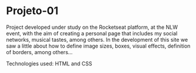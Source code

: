 # Projeto-01
Project developed under study on the Rocketseat platform, at the NLW event, with the aim of creating a personal page that includes my social networks, musical tastes, among others. In the development of this site we saw a little about how to define image sizes, boxes, visual effects, definition of borders, among others...

Technologies used: HTML and CSS
